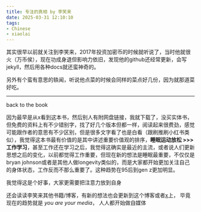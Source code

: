 ```yaml
---
title: 专注的真相 by 李笑来
date: 2025-03-31 12:10:10
tags: 
- Chinese
- xiaolai
---
```


其实很早以前就关注到李笑来，2017年投资加密币的时候就听说了，当时他就很火（万币侯），现在功成身退但影响力依旧，发现他的github还经常更新，会写jekyll，然后用各种docs就还蛮神奇的。

另外有个蛮有意思的轶闻，听说他点菜的时候会同样的菜点好几份，因为就那道菜好吃。

--- 
 back to the book

 因为最早是从x看到这本书，然后别人有附网盘链接，我就下载了，没买实体书，但免费的资料上有不少错别字，找了好几个版本但都一样，阅读起来很费劲，感觉可能跟作者的意思有不少区别，但是很多文字看了也是白看（跟刷推刷小红书类似），我觉得这本书最有价值的是其中讲述重要价值观的排序，**睡眠运动放松 >>> 工作学习**，甚至工作还在学习之后，我觉得这确实是最近的主流，或者说人们更新思想之后的变化，以前都觉得工作重要，但现在新的想法是睡眠最重要，不仅仅是bryan johnson或者是其他人做longevity类似的，而是大家都开始更加关注自己的身体状态，工作反而不那么重要了。这种趋势在95后到gen z更加明显。

我觉得这是个好事，大家更需要把注意力放到自身

还会读读李笑来其他书籍/博客，有新的想法也会更新到这个博客或者[x](https://x.com/dexhunter)上，
毕竟现在的趋势就是 
*you are your media*，
人人都开始做自媒体




